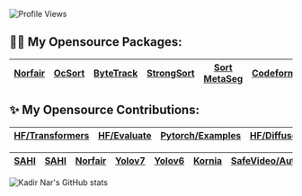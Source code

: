 ![Profile Views](https://komarev.com/ghpvc/?username=kadirnar&style=flat)

## :sauna_man: My Opensource Packages:
| [Norfair](https://github.com/kadirnar/Norfair-Track) | [OcSort](https://github.com/kadirnar/ocsort-pip) |[ByteTrack](https://github.com/kadirnar/bytetrack-pip) | [StrongSort](https://github.com/kadirnar/strongsort-pip) | [Sort](https://github.com/kadirnar/sort-pip) [MetaSeg](https://github.com/kadirnar/segment-anything-video) | [Codeformer](https://github.com/kadirnar/codeformer-pip)|[Yolov7](https://github.com/kadirnar/yolov7-pip) | [Yolov6](https://github.com/kadirnar/yolov6-pip) | [Yolox](https://github.com/kadirnar/yolox-pip) |[BsrGan](https://github.com/kadirnar/bsrgan-pip)
| -- | -- | -- | -- | -- | -- | -- | -- | -- | --


## ✨ My Opensource Contributions:

|[HF/Transformers](https://github.com/huggingface/transformers/pull/24793) | [HF/Evaluate](https://github.com/huggingface/evaluate/pull/275) |[Pytorch/Examples](https://github.com/pytorch/examples/pull/1173) | [HF/Diffusers](https://github.com/huggingface/diffusers/pull/2970) | [HF/Diffusers](https://github.com/huggingface/diffusers/pull/3590) | [HF/Diffusers](https://github.com/huggingface/diffusers/pull/3586)
| -- | -- | -- | -- | -- | -- 


|[SAHI](https://github.com/obss/sahi/pull/486) | [SAHI](https://github.com/obss/sahi/pull/322) | [Norfair](https://github.com/tryolabs/norfair/pull/147) | [Yolov7](https://github.com/WongKinYiu/yolov7/pull/423) | [Yolov6](https://github.com/meituan/YOLOv6/pull/187) | [Kornia](https://github.com/kornia/kornia/pull/1871) | [SafeVideo/AutoLlm](https://github.com/safevideo/autollm/pull/65)
| -- | -- | -- | -- | -- | -- | --

![Kadir Nar's GitHub stats](https://github-readme-stats.vercel.app/api?username=kadirnar&show_icons=true&theme=dracula)
